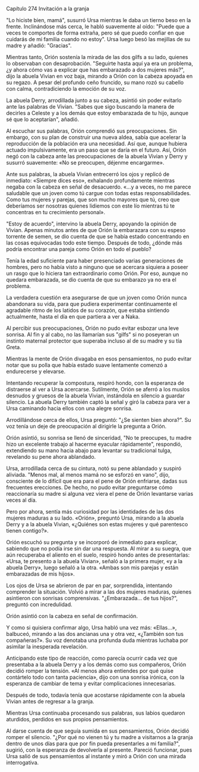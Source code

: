 
Capítulo 274 Invitación a la granja

"Lo hiciste bien, mamá", susurró Ursa mientras le daba un tierno beso en la frente. Inclinándose más cerca, le habló suavemente al oído: "Puede que a veces te comportes de forma extraña, pero sé que puedo confiar en que cuidarás de mi familia cuando no estoy". Ursa luego besó las mejillas de su madre y añadió: "Gracias".

Mientras tanto, Orión sostenía la mirada de las dos gilfs a su lado, quienes lo observaban con desaprobación. "Seguirte hasta aquí ya era un problema, ¿y ahora cómo vas a explicar que has embarazado a dos mujeres más?", dijo la abuela Vivian en voz baja, mirando a Orión con la cabeza apoyada en su regazo. A pesar del profundo ceño fruncido, su mano rozó su cabello con calma, contradiciendo la emoción de su voz.

La abuela Derry, arrodillada junto a su cabeza, asintió sin poder evitarlo ante las palabras de Vivian. "Sabes que sigo buscando la manera de decirles a Celeste y a los demás que estoy embarazada de tu hijo, aunque sé que lo aceptarían", añadió.

Al escuchar sus palabras, Orión comprendió sus preocupaciones. Sin embargo, con su plan de construir una nueva aldea, sabía que acelerar la reproducción de la población era una necesidad. Así que, aunque hubiera actuado impulsivamente, era un paso que se daría en el futuro. Así, Orión negó con la cabeza ante las preocupaciones de la abuela Vivian y Derry y susurró suavemente: «No se preocupen, déjenme encargarme».

Ante sus palabras, la abuela Vivian entrecerró los ojos y replicó de inmediato: «Siempre dices eso», exhalando profundamente mientras negaba con la cabeza en señal de desacuerdo. «...y a veces, no me parece saludable que un joven como tú cargue con todas estas responsabilidades. Como tus mujeres y parejas, que son mucho mayores que tú, creo que deberíamos ser nosotras quienes lidiemos con este lío mientras tú te concentras en tu crecimiento personal».

"Estoy de acuerdo", intervino la abuela Derry, apoyando la opinión de Vivian. Apenas minutos antes de que Orión la embarazara con su espeso torrente de semen, se dio cuenta de que se había estado concentrando en las cosas equivocadas todo este tiempo. Después de todo, ¿dónde más podría encontrar una pareja como Orión en todo el pueblo?

Tenía la edad suficiente para haber presenciado varias generaciones de hombres, pero no había visto a ninguno que se acercara siquiera a poseer un rasgo que lo hiciera tan extraordinario como Orión. Por eso, aunque no quedara embarazada, se dio cuenta de que su embarazo ya no era el problema.

La verdadera cuestión era asegurarse de que un joven como Orión nunca abandonara su vida, para que pudiera experimentar continuamente el agradable ritmo de los latidos de su corazón, que estaba sintiendo actualmente, hasta el día en que partiera a ver a Naka.

Al percibir sus preocupaciones, Orión no pudo evitar esbozar una leve sonrisa. Al fin y al cabo, no las llamarían sus "gilfs" si no poseyeran un instinto maternal protector que superaba incluso al de su madre y su tía Greta.

Mientras la mente de Orión divagaba en esos pensamientos, no pudo evitar notar que su polla que había estado suave lentamente comenzó a endurecerse y elevarse.

Intentando recuperar la compostura, respiró hondo, con la esperanza de distraerse al ver a Ursa acercarse. Sutilmente, Orión se aferró a los muslos desnudos y gruesos de la abuela Vivian, instándola en silencio a guardar silencio. La abuela Derry también captó la señal y giró la cabeza para ver a Ursa caminando hacia ellos con una alegre sonrisa.

Arrodillándose cerca de ellos, Ursa preguntó: "¿Se sienten bien ahora?". Su voz tenía un deje de preocupación al dirigirle la pregunta a Orión.

Orión asintió, su sonrisa se llenó de sinceridad, "No te preocupes, tu madre hizo un excelente trabajo al hacerme eyacular rápidamente", respondió, extendiendo su mano hacia abajo para levantar su tradicional tulga, revelando su pene ahora ablandado.

Ursa, arrodillada cerca de su cintura, notó su pene ablandado y suspiró aliviada. "Menos mal, al menos mamá no se esforzó en vano", dijo, consciente de lo difícil que era para el pene de Orión enfriarse, dadas sus frecuentes erecciones. De hecho, no pudo evitar preguntarse cómo reaccionaría su madre si alguna vez viera el pene de Orión levantarse varias veces al día.

Pero por ahora, sentía más curiosidad por las identidades de las dos mujeres maduras a su lado. «Orión», preguntó Ursa, mirando a la abuela Derry y a la abuela Vivian, «¿Quiénes son estas mujeres y qué parentesco tienen contigo?».

Orión escuchó su pregunta y se incorporó de inmediato para explicar, sabiendo que no podía irse sin dar una respuesta. Al mirar a su suegra, que aún recuperaba el aliento en el suelo, respiró hondo antes de presentarlas: «Ursa, te presento a la abuela Vivian», señaló a la primera mujer, «y a la abuela Derry», luego señaló a la otra. «Ambas son mis parejas y están embarazadas de mis hijos».

Los ojos de Ursa se abrieron de par en par, sorprendida, intentando comprender la situación. Volvió a mirar a las dos mujeres maduras, quienes asintieron con sonrisas comprensivas. "¿Embarazada... de tus hijos?", preguntó con incredulidad.

Orión asintió con la cabeza en señal de confirmación.

Y como si quisiera confirmar algo, Ursa habló una vez más: «Ellas...», balbuceó, mirando a las dos ancianas una y otra vez, «¿También son tus compañeras?». Su voz denotaba una profunda duda mientras luchaba por asimilar la inesperada revelación.

Anticipando este tipo de reacción, como parecía ocurrir cada vez que presentaba a la abuela Derry y a los demás como sus compañeros, Orión decidió romper la tensión. «Al menos ahora entiendes por qué quise contártelo todo con tanta paciencia», dijo con una sonrisa irónica, con la esperanza de cambiar de tema y evitar complicaciones innecesarias.

Después de todo, todavía tenía que acostarse rápidamente con la abuela Vivian antes de regresar a la granja.

Mientras Ursa continuaba procesando sus palabras, sus labios quedaron aturdidos, perdidos en sus propios pensamientos.

Al darse cuenta de que seguía sumida en sus pensamientos, Orión decidió romper el silencio. "¿Por qué no vienen tú y tu madre a visitarnos a la granja dentro de unos días para que por fin pueda presentarles a mi familia?", sugirió, con la esperanza de devolverla al presente. Pareció funcionar, pues Ursa salió de sus pensamientos al instante y miró a Orión con una mirada interrogativa.
